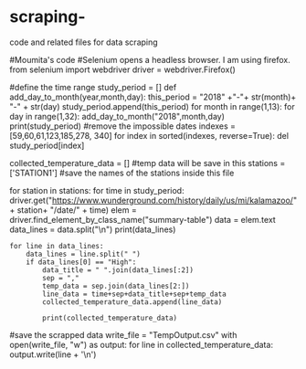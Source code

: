 # scraping-
code and related files for data scraping


#Moumita's code
#Selenium opens a headless browser. I am using firefox.
from selenium import webdriver
driver = webdriver.Firefox() 


#define the time range
study_period = []
 def add_day_to_month(year,month,day):
    this_period = "2018" +"-"+ str(month)+ "-" + str(day)
    study_period.append(this_period)
for month in range(1,13):
    for day in range(1,32):
        add_day_to_month("2018",month,day)
print(study_period)
#remove the impossible dates
indexes = [59,60,61,123,185,278, 340]
for index in sorted(indexes, reverse=True):
    del study_period[index]
    



collected_temperature_data = [] #temp data will be save in this 
stations = ['STATION1'] #save the names of the stations inside this file

for station in stations:
 for time in study_period:
    driver.get("https://www.wunderground.com/history/daily/us/mi/kalamazoo/" + station+ "/date/" + time)
    elem = driver.find_element_by_class_name("summary-table") 
    data = elem.text
    data_lines = data.split("\n")
    print(data_lines)
    
    for line in data_lines:
        data_lines = line.split(" ")
        if data_lines[0] == "High":
            data_title = " ".join(data_lines[:2])
            sep = ","
            temp_data = sep.join(data_lines[2:])
            line_data = time+sep+data_title+sep+temp_data                
            collected_temperature_data.append(line_data)

            print(collected_temperature_data)

          
          
          
          
#save the scrapped data
write_file = "TempOutput.csv"
with open(write_file, "w") as output:
    for line in collected_temperature_data:
        output.write(line + '\n')
